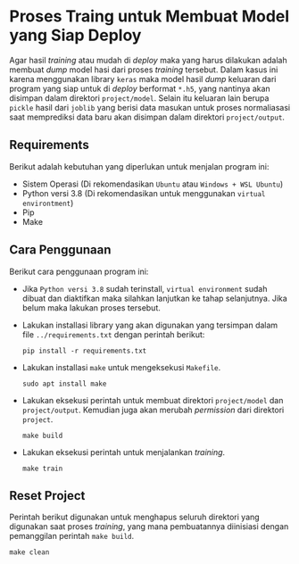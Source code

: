 # **Proses Traing untuk Membuat Model yang Siap Deploy**

Agar hasil *training* atau mudah di *deploy* maka yang harus dilakukan adalah membuat *dump* model hasi dari proses *training* tersebut. Dalam kasus ini karena menggunakan library `keras` maka model hasil *dump* keluaran dari program yang siap untuk di *deploy* berformat `*.h5`, yang nantinya akan disimpan dalam direktori `project/model`. Selain itu keluaran lain berupa `pickle` hasil dari `joblib` yang berisi data masukan untuk proses normaliasasi saat memprediksi data baru akan disimpan dalam direktori `project/output`.

## **Requirements**

Berikut adalah kebutuhan yang diperlukan untuk menjalan program ini:

+ Sistem Operasi (Di rekomendasikan `Ubuntu` atau `Windows + WSL Ubuntu`)
+ Python versi 3.8 (Di rekomendasikan untuk menggunakan `virtual environtment`)
+ Pip
+ Make

## **Cara Penggunaan**

Berikut cara penggunaan program ini:

+ Jika `Python versi 3.8` sudah terinstall, `virtual environment` sudah dibuat dan diaktifkan maka silahkan lanjutkan ke tahap selanjutnya. Jika belum maka lakukan proses tersebut.

+ Lakukan installasi library yang akan digunakan yang tersimpan dalam file `../requirements.txt` dengan perintah berikut:

    ```
    pip install -r requirements.txt
    ```

+ Lakukan installasi `make` untuk mengeksekusi `Makefile`.

    ```
    sudo apt install make
    ```

+ Lakukan eksekusi perintah untuk membuat direktori `project/model` dan `project/output`. Kemudian juga akan merubah *permission* dari direktori `project`.

    ```
    make build
    ```

+ Lakukan eksekusi perintah untuk menjalankan *training*.

    ```
    make train
    ```

## **Reset Project**

Perintah berikut digunakan untuk menghapus seluruh direktori yang digunakan saat proses *training*, yang mana pembuatannya diinisiasi dengan pemanggilan perintah `make build`.

```
make clean
```